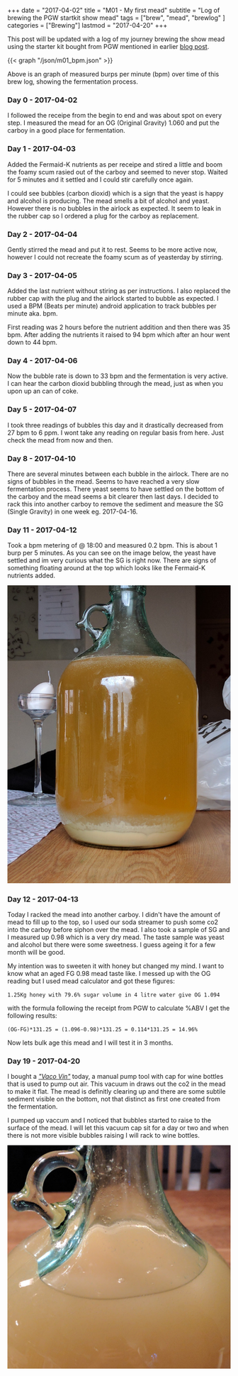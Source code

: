 +++
date = "2017-04-02"
title = "M01 - My first mead"
subtitle = "Log of brewing the PGW startkit show mead"
tags = ["brew", "mead", "brewlog" ]
categories = ["Brewing"]
lastmod = "2017-04-20"
+++

This post will be updated with a log of my journey brewing the show
mead using the starter kit bought from PGW mentioned in earlier
[blog post](../pgw-mead-startkit/).

{{< graph "/json/m01_bpm.json" >}}

Above is an graph of measured burps per minute (bpm) over time of this
brew log, showing the fermentation process.

### Day 0 - 2017-04-02

I followed the receipe from the begin to end and was about spot on
every step. I measured the mead for an OG (Original Gravity) 1.060 and
put the carboy in a good place for fermentation.


### Day 1 - 2017-04-03

Added the Fermaid-K nutrients as per receipe and stired a little and
boom the foamy scum rasied out of the carboy and seemed to never
stop. Waited for 5 minutes and it settled and I could stir carefully
once again.

I could see bubbles (carbon dioxid) which is a sign that the yeast is
happy and alcohol is producing. The mead smells a bit of alcohol and
yeast. However there is no bubbles in the airlock as expected. It seem
to leak in the rubber cap so I ordered a plug for the carboy as
replacement.


### Day 2 - 2017-04-04

Gently stirred the mead and put it to rest. Seems to be more active
now, however I could not recreate the foamy scum as of yeasterday by
stirring.


### Day 3 - 2017-04-05

Added the last nutrient without stiring as per instructions. I also
replaced the rubber cap with the plug and the airlock started to
bubble as expected. I used a BPM (Beats per minute) android
application to track bubbles per minute aka. bpm.

First reading was 2 hours before the nutrient addition and then there
was 35 bpm. After adding the nutrients it raised to 94 bpm which after
an hour went down to 44 bpm.


### Day 4 - 2017-04-06

Now the bubble rate is down to 33 bpm and the fermentation is very
active. I can hear the carbon dioxid bubbling through the mead, just
as when you upon up an can of coke.


### Day 5 - 2017-04-07

I took three readings of bubbles this day and it drastically decreased
from 27 bpm to 6 ppm. I wont take any reading on regular basis from
here. Just check the mead from now and then.


### Day 8 - 2017-04-10

There are several minutes between each bubble in the airlock. There
are no signs of bubbles in the mead. Seems to have reached a very slow
fermentation process. There yeast seems to have settled on the bottom
of the carboy and the mead seems a bit clearer then last days. I
decided to rack this into another carboy to remove the sediment and
measure the SG (Single Gravity) in one week eg. 2017-04-16.


### Day 11 - 2017-04-12

Took a bpm metering of @ 18:00 and measured 0.2 bpm. This is about 1
burp per 5 minutes. As you can see on the image below, the yeast have
settled and im very curious what the SG is right now. There are signs
of something floating around at the top which looks like the Fermaid-K
nutrients added.

![settling](/img/m01_mead_settling.jpg)


### Day 12 - 2017-04-13

Today I racked the mead into another carboy. I didn't have the amount
of mead to fill up to the top, so I used our soda streamer to push
some co2 into the carboy before siphon over the mead. I also took a
sample of SG and I measured up 0.98 which is a very dry mead. The
taste sample was yeast and alcohol but there were some sweetness. I
guess ageing it for a few month will be good.

My intention was to sweeten it with honey but changed my mind. I want
to know what an aged FG 0.98 mead taste like. I messed up with the OG
reading but I used mead calculator and got these figures:

	1.25Kg honey with 79.6% sugar volume in 4 litre water give OG 1.094

with the formula following the receipt from PGW to calculate %ABV I
get the following results:

	(OG-FG)*131.25 = (1.096-0.98)*131.25 = 0.114*131.25 = 14.96%

Now lets bulk age this mead and I will test it in 3 months.


### Day 19 - 2017-04-20

I bought a [*"Vaco Vin"*](../degassing-mead) today, a manual pump tool with cap for wine
bottles that is used to pump out air. This vacuum in draws out the co2
in the mead to make it flat. The mead is definitly clearing up and
there are some subtile sediment visible on the bottom, not that
distinct as first one created from the fermentation.

I pumped up vaccum and I noticed that bubbles started to raise to the
surface of the mead. I will let this vacuum cap sit for a day or two
and when there is not more visible bubbles raising I will rack to wine
bottles.

![vacuum](/img/m01_vacuum.jpg)
